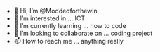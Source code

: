 - 👋 Hi, I’m @Moddedforthewin
- 👀 I’m interested in ... ICT
- 🌱 I’m currently learning ... how to code 
- 💞️ I’m looking to collaborate on ... coding project 
- 📫 How to reach me ... anything really 

<!---
Moddedforthewin/Moddedforthewin is a ✨ special ✨ repository because its `README.md` (this file) appears on your GitHub profile.
You can click the Preview link to take a look at your changes.
--->
